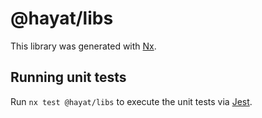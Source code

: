 # @hayat/libs

This library was generated with [Nx](https://nx.dev).

## Running unit tests

Run `nx test @hayat/libs` to execute the unit tests via [Jest](https://jestjs.io).

